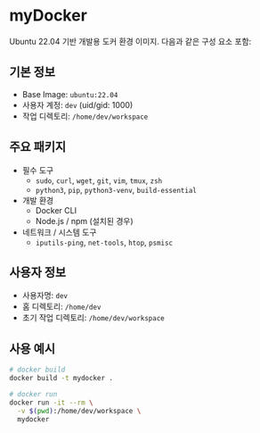 # myDocker

Ubuntu 22.04 기반 개발용 도커 환경 이미지. 다음과 같은 구성 요소 포함:

## 기본 정보

* Base Image: `ubuntu:22.04`
* 사용자 계정: `dev` (uid/gid: 1000)
* 작업 디렉토리: `/home/dev/workspace`

## 주요 패키지

* 필수 도구
  - `sudo`, `curl`, `wget`, `git`, `vim`, `tmux`, `zsh`
  - `python3`, `pip`, `python3-venv`, `build-essential`
* 개발 환경
  - Docker CLI
  - Node.js / npm (설치된 경우)
* 네트워크 / 시스템 도구
  - `iputils-ping`, `net-tools`, `htop`, `psmisc`

## 사용자 정보

* 사용자명: `dev`
* 홈 디렉토리: `/home/dev`
* 초기 작업 디렉토리: `/home/dev/workspace`

## 사용 예시

```bash
# docker build
docker build -t mydocker .

# docker run
docker run -it --rm \
  -v $(pwd):/home/dev/workspace \
  mydocker
